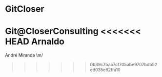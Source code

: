 # GitCloser
Git@CloserConsulting
<<<<<<< HEAD
Arnaldo
=======

André Miranda \m/
>>>>>>> 0b39c7baa7cf705abe9707bdb52ed035e62ffa10
